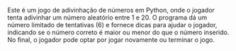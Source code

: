 Este é um jogo de adivinhação de números em Python, onde o jogador tenta adivinhar um número aleatório entre 1 e 20. O programa dá um número limitado de tentativas (6) e fornece dicas para ajudar o jogador, indicando se o número correto é maior ou menor do que o número inserido. No final, o jogador pode optar por jogar novamente ou terminar o jogo.
